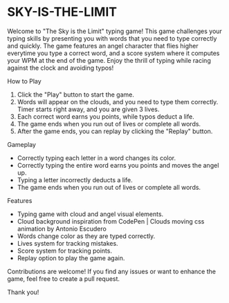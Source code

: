 # SKY-IS-THE-LIMIT
Welcome to "The Sky is the Limit" typing game! 
This game challenges your typing skills by presenting you with words that you need to type correctly and quickly. 
The game features an angel character that flies higher everytime you type a correct word, and a score system where it computes your WPM at the end of the game. 
Enjoy the thrill of typing while racing against the clock and avoiding typos!


How to Play

1. Click the "Play" button to start the game.
2. Words will appear on the clouds, and you need to type them correctly. Timer starts right away, and you are given 3 lives.
3. Each correct word earns you points, while typos deduct a life.
4. The game ends when you run out of lives or complete all words.
5. After the game ends, you can replay by clicking the "Replay" button.

Gameplay

- Correctly typing each letter in a word changes its color.
- Correctly typing the entire word earns you points and moves the angel up. 
- Typing a letter incorrectly deducts a life.
- The game ends when you run out of lives or complete all words.

Features

- Typing game with cloud and angel visual elements.
- Cloud background inspiration from CodePen | Clouds moving css animation by Antonio Escudero
- Words change color as they are typed correctly.
- Lives system for tracking mistakes.
- Score system for tracking points.
- Replay option to play the game again.



Contributions are welcome! If you find any issues or want to enhance the game, feel free to create a pull request.

Thank you! 
